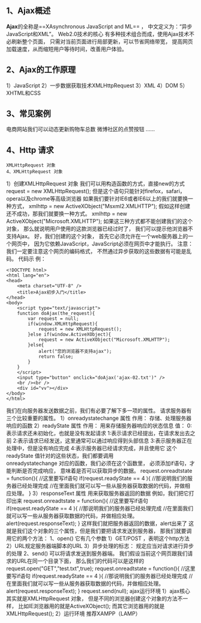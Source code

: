 ## 1、Ajax概述

**Ajax**的全称是==XAsynchronous JavaScript and ML== ，
中文定义为：“异步JavaScript和XML”。
Web2.0技术的核心
有多种技术组合而成，使用Ajax技术不必刷新整个页面，
只需对当前页面进行局部更新，可以节省网络带宽，
提高网页加载速度，从而缩短用户等待时间，改善用户体验。
## 2、Ajax的工作原理
 1）JavaScript
 2）一步数据获取技术XMLHttpRequest
 3）XML
 4）DOM
 5）XHTML和CSS
## 3、常见案例
   电商网站我们可以动态更新购物车总数
微博社区的点赞按钮
......
## 4、Http 请求
    XMLHttpRequest 对象
    4、XMLHttpRequest 对象
 1）创建XMLHttpRequest 对象
我们可以用构造函数的方式，直接new的方式
request = new XMLHttpRequest();
但是这个语句只能针对firefox，safari，
opera以及chrome等高级浏览器
如果我们要针对IE6或者IE6以上的我们就要换一种方式，
xmlhttp  = new ActiveXObject("Msxml2.XMLHTTP");
假如这样创建还不成功，那我们就要换一种方式。
xmlhttp  =  new ActiveXObject("Microsoft.XMLHTTP");
如果这三种方式都不能创建我们的这个对象，
那么就说明用户使用的这款浏览器已经过时了，
我们可以提示他浏览器不支持Ajax。 
好，我们创建的这个对象，
首先它必须允许在一个web服务器上的一个网页中，
因为它依赖JavaScript，JavaScript必须在网页中才能执行。
注意：我们一定要注意这个网页的编码格式，
不然通过异步获取的这些数据有可能是乱码。
代码示 例：

```
<!DOCTYPE html>
<html lang="en">
<head>
    <meta charset="UTF-8" />
    <title>Ajax初步入门</title>
</head>
<body>
    <script type="text/javascript">
    function doAjax(the_request){
        var request = null;
        if(window.XMLHttpRequest){
            request = new XMLHttpRequest();
        }else if(window.ActiveXObject){
            request = new ActiveXObject("Microsoft.XMLHTTP");
        }else{
            alert("您的浏览器不支持ajax");
            return false;
        }
    }
    </script>
    <input type="button" onclick="doAjax('ajax-02.txt')" />
    <br /><br />
    <div id="vv"></div>
</body>
</html>
```

我们在向服务器发送数据之前，我们有必要了解下多一项的属性。
请求服务器有三个比较重要的属性。
1）onreadystatechange 属性
作用：
存储、处理服务器响应的函数
2）readyState 属性
 作用：
用来存储服务器响应的状态信息 
 值：
0:表示请求还未初始化，也就是没有发起请求
1:表示请求已经提出，在请求发出去之前
2:表示请求已经发送，这里通常可以通过响应得到头部信息
3:表示服务器正在处理中，但是没有响应完成
4:表示服务器已经请求完成，并且使用它
 这个readyState 值针对的这些状态，我们都要调用	
 onreadystatechange 对应的函数，我们必须在这个函数里，
 必须添加if语句，才能判断是否完成响应，
 意味着是否可以获取异步的数据。
request.onreadtstate = function(){
    //这里要写if语句
    if(request.readyState == 4 ){
    //那说明我们的服务器已经处理完成
    //在里面我们就可以写一些从服务器获取数据的代码，并做相应处理。
}
3）responseText 属性
 用来获取服务器返回的数据
例如，我们把它打印出来
request.onreadtstate = function(){
    //这里要写if语句
    if(request.readyState == 4 ){
    //那说明我们的服务器已经处理完成
    //在里面我们就可以写一些从服务器获取数据的代码，并做相应处理。
alert(request.responseText);
}
这样我们就把服务器返回的数据，alert出来了
  这就是我们这个对象的三个属性，但是我们要把请求发送到服务器，
那我们就要调用它的两个方法：
 1、open()
 它有几个参数
1）GET/POST ，表明这个http方法
2）URL规定服务器端脚本的URL
3）异步处理的标志： 规定应当对请求进行异步的处理
 2、send() 
可以将请求发送到服务器端。
我们假设当前这个网页跟我们请求的URL在同一个目录下面，
那么我们的代码可以是这样的
request.open("GET","test.txt",true);
request.onreadtstate = function(){
    //这里要写if语句
    if(request.readyState == 4 ){
    //那说明我们的服务器已经处理完成
    //在里面我们就可以写一些从服务器获取数据的代码，并做相应处理。
    alert(request.responseText);
}
request.send(null);
ajax运行环境
1）ajax核心
 其实就是XMLHttpRequest 对象，
但是不同的浏览器创建这个对象的方法不一样，
比如IE浏览器用的就是ActiveXObject();
而其它浏览器用的就是XMLHttpRequest();
2）运行环境
  推荐XAMPP（LAMP）
